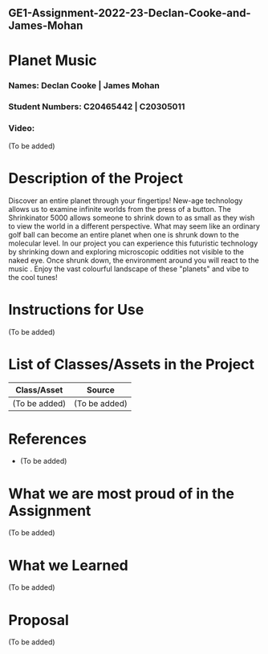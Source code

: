 ## GE1-Assignment-2022-23-Declan-Cooke-and-James-Mohan

# Planet Music

### Names: Declan Cooke | James Mohan

### Student Numbers: C20465442 | C20305011

### Video: 
(To be added)

# Description of the Project
Discover an entire planet through your fingertips! New-age technology allows us to examine infinite worlds from the press of a button. The Shrinkinator 5000 allows someone to shrink down to as small as they wish to view the world in a different perspective. What may seem like an ordinary golf ball can become an entire planet when one is shrunk down to the molecular level. In our project you can experience this futuristic technology by shrinking down and exploring microscopic oddities not visible to the naked eye.  Once shrunk down, the environment around you will react to the music . Enjoy the vast colourful landscape of these "planets" and vibe to the cool tunes!

# Instructions for Use
(To be added)

# List of Classes/Assets in the Project
| **Class/Asset** | **Source** |
|-----------|-----------|
| (To be added) | (To be added) |

# References
* (To be added)

# What we are most proud of in the Assignment
(To be added)

# What we Learned
(To be added)

# Proposal
(To be added)
